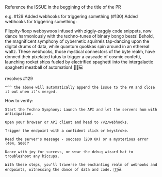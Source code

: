Reference the ISSUE in the beggining of the title of the PR

e.g. #129 Added webhooks for triggering something (#130)
Added webhooks for triggering something:

Flippity-floop webbywoos infused with ziggly-zaggly code snippets, now dance harmoniously with the techno-tunes of binary bongo beats! Behold, the magnificent symphony of cybernetic squirrels tap-dancing upon the digital drums of data, while quantum quokkas spin around in an ethereal waltz. These webhooks, those mystical connectors of the byte realm, have donned their pixelated tutus to trigger a cascade of cosmic confetti, launching rocket ships fueled by electrified spaghetti into the intergalactic spaghetti meatball of automation! 🚀🍝💻

resolves #129

    ^^^ the above will automatically append the issue to the PR and close it out when it's merged.

How to verify:

    Start the Techno Symphony: Launch the API and let the servers hum with anticipation.

    Open your browser or API client and head to /v2/webhooks.

    Trigger the endpoint with a confident click or keystroke.

    Read the server's message - success (200 OK) or a mysterious error (404, 500)?

    Dance with joy for success, or wear the debug wizard hat to troubleshoot any hiccups.

    With these steps, you'll traverse the enchanting realm of webhooks and endpoints, witnessing the dance of data and code. 🚀🎶💻
